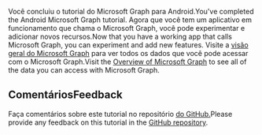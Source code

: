 <!-- markdownlint-disable MD002 MD041 -->

<span data-ttu-id="68682-101">Você concluiu o tutorial do Microsoft Graph para Android.</span><span class="sxs-lookup"><span data-stu-id="68682-101">You've completed the Android Microsoft Graph tutorial.</span></span> <span data-ttu-id="68682-102">Agora que você tem um aplicativo em funcionamento que chama o Microsoft Graph, você pode experimentar e adicionar novos recursos.</span><span class="sxs-lookup"><span data-stu-id="68682-102">Now that you have a working app that calls Microsoft Graph, you can experiment and add new features.</span></span> <span data-ttu-id="68682-103">Visite a [visão geral do Microsoft Graph](/graph/overview) para ver todos os dados que você pode acessar com o Microsoft Graph.</span><span class="sxs-lookup"><span data-stu-id="68682-103">Visit the [Overview of Microsoft Graph](/graph/overview) to see all of the data you can access with Microsoft Graph.</span></span>

## <a name="feedback"></a><span data-ttu-id="68682-104">Comentários</span><span class="sxs-lookup"><span data-stu-id="68682-104">Feedback</span></span>

<span data-ttu-id="68682-105">Faça comentários sobre este tutorial no repositório [do GitHub.](https://github.com/microsoftgraph/msgraph-training-android)</span><span class="sxs-lookup"><span data-stu-id="68682-105">Please provide any feedback on this tutorial in the [GitHub repository](https://github.com/microsoftgraph/msgraph-training-android).</span></span>
